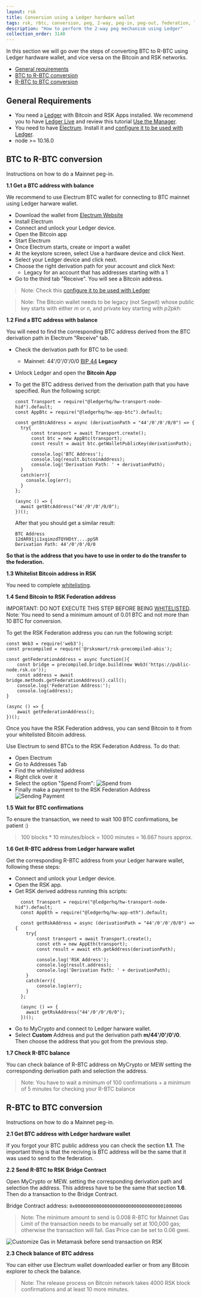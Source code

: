 ```yaml
---
layout: rsk
title: Conversion using a Ledger hardware wallet
tags: rsk, rbtc, conversion, peg, 2-way, peg-in, peg-out, federation, ledger
description: "How to perform the 2-way peg mechanism using Ledger"
collection_order: 3140
---
```


In this section we will go over the steps of converting BTC to R-BTC using Ledger hardware wallet, and vice versa on the Bitcoin and RSK networks.

- [General requirements](#general-requirements)
- [BTC to R-BTC conversion](#btc-to-r-btc-conversion)
- [R-BTC to BTC conversion](#r-btc-to-btc-conversion)

## General Requirements

* You need a [Ledger](https://www.ledger.com/) with Bitcoin and RSK Apps installed. We recommend you to have [Ledger Live](https://www.ledger.com/pages/ledger-live) and review this tutorial [Use the Manager](https://support.ledgerwallet.com/hc/en-us/articles/360006523674-Use-the-Manager).
* You need to have [Electrum](https://electrum.org/). Install it and [configure it to be used with Ledger](https://support.ledgerwallet.com/hc/en-us/articles/115005161925-Set-up-and-use-Electrum).
* node >= 10.16.0

## BTC to R-BTC conversion

Instructions on how to do a Mainnet peg-in.

**1.1 Get a BTC address with balance**

We recommend to use Electrum BTC wallet for connecting to BTC mainnet using Ledger harware wallet.

* Download the wallet from [Electrum Website](https://bitzuma.com/posts/a-beginners-guide-to-the-electrum-bitcoin-wallet/)
* Install Electrum
* Connect and unlock your Ledger device.
* Open the Bitcoin app
* Start Electrum
* Once Electrum starts, create or import a wallet
* At the keystore screen, select Use a hardware device and click Next.
* Select your Ledger device and click next.
* Choose the right derivation path for your account and click Next:
  * Legacy for an account that has addresses starting with a 1
* Go to the third tab "Receive". You will see a Bitcoin address.

> Note: Check this [configure it to be used with Ledger](https://support.ledgerwallet.com/hc/en-us/articles/)

> Note: The Bitcoin wallet needs to be legacy (not Segwit) whose public key starts with either *m* or *n*, and private key starting with *p2pkh:*

**1.2 Find a BTC address with balance**

You will need to find the corresponding BTC address derived from the BTC derivation path in Electrum "Receive" tab.

* Check the derivation path for BTC to be used:
  - Mainnet: 44'/0'/0'/0/0 [BIP 44](https://github.com/bitcoin/bips/blob/master/bip-0044.mediawiki) **Legacy**

* Unlock Ledger and open the **Bitcoin App**
* To get the BTC address derived from the derivation path that you have specified. Run the following script:

  ```
  const Transport = require("@ledgerhq/hw-transport-node-hid").default;
  const AppBtc = require("@ledgerhq/hw-app-btc").default;

  const getBtcAddress = async (derivationPath = "44'/0'/0'/0/0") => {
    try{
        const transport = await Transport.create();
        const btc = new AppBtc(transport);
        const result = await btc.getWalletPublicKey(derivationPath);

        console.log('BTC Address');
        console.log(result.bitcoinAddress);
        console.log('Derivation Path: ' + derivationPath);
    }
    catch(err){
      console.log(err);
    }
  };

  (async () => {
    await getBtcAddress("44'/0'/0'/0/0");
  })();
  ```

  After that you should get a similar result:

  ```
  BTC Address
  12dAR91ji1xqimzdTQYHDtY....ppSR
  Derivation Path: 44'/0'/0'/0/0
  ```

**So that is the address that you have to use in order to do the transfer to the federation.**

**1.3 Whitelist Bitcoin address in RSK**

You need to complete [whitelisting](/rsk/rbtc/conversion/whitelist).

**1.4 Send Bitcoin to RSK Federation address**

<div class="fade alert alert-warning show">IMPORTANT: DO NOT EXECUTE THIS STEP BEFORE BEING <a href="/rsk/rbtc/conversion/whitelist">WHITELISTED</a>.</div>

<div class="fade alert alert-warning show">Note: You need to send a minimum amount of 0.01 BTC and not more than 10 BTC for conversion.</div>

To get the RSK Federation address you can run the following script:

```
const Web3 = require('web3');
const precompiled = require('@rsksmart/rsk-precompiled-abis');

const getFederationAddress = async function(){
    const bridge = precompiled.bridge.build(new Web3('https://public-node.rsk.co'));
    const address = await bridge.methods.getFederationAddress().call();
    console.log('Federation Address:');
    console.log(address);
}

(async () => {
    await getFederationAddress();
})();
```

Once you have the RSK Federation address, you can send Bitcoin to it from your whitelisted Bitcoin address.

Use Electrum to send BTCs to the RSK Federation Address. To do that:
  * Open Electrum
  * Go to Addresses Tab
  * Find the whitelisted address
  * Right click over it
  * Select the option "Spend From":
![Spend from](/assets/img/rsk/peg-ledger/electrumSpendFromOption.png)
  * Finally make a payment to the RSK Federation Address
![Sending Payment](/assets/img/rsk/peg-ledger/electrumSpendFrom.png)

**1.5 Wait for BTC confirmations**

To ensure the transaction, we need to wait 100 BTC confirmations, be patient :)

> 100 blocks * 10 minutes/block = 1000 minutes = 16.667 hours approx.

**1.6 Get R-BTC address from Ledger harware wallet**

Get the corresponding R-BTC address from your Ledger harware wallet, following these steps:
* Connect and unlock your Ledger device.
* Open the RSK app.
* Get RSK derived address running this scripts:
  ```
    const Transport = require("@ledgerhq/hw-transport-node-hid").default;
    const AppEth = require("@ledgerhq/hw-app-eth").default;

    const getRskAddress = async (derivationPath = "44'/0'/0'/0/0") => {
      try{
          const transport = await Transport.create();
          const eth = new AppEth(transport);
          const result = await eth.getAddress(derivationPath);

          console.log('RSK Address');
          console.log(result.address);
          console.log('Derivation Path: ' + derivationPath);
      }
      catch(err){
          console.log(err);
      }
    };

    (async () => {
      await getRskAddress("44'/0'/0'/0/0");
    })();

  ```
* Go to MyCrypto and connect to Ledger harware wallet.
* Select **Custom** Address and put the derivation path **m/44'/0'/0'/0**. Then choose the address that you got from the previous step.

**1.7 Check R-BTC balance**

You can check balance of R-BTC address on MyCrypto or MEW setting the corresponding derivation path and selection the address.

> Note: You have to wait a minimum of 100 confirmations + a minimum of 5 minutes for checking your R-BTC balance

## R-BTC to BTC conversion

Instructions on how to do a Mainnet peg-in.

**2.1 Get BTC address with Ledger hardware wallet**

If you forgot your BTC public address you can check the section **1.1**. The important thing is that the reciving is BTC address will be the same that it was used to send to the federation.

**2.2 Send R-BTC to RSK Bridge Contract**

Open MyCrypto or MEW. setting the corresponding derivation path and selection the address. This address have to be the same that section **1.6**. Then do a transaction to the Bridge Contract.

Bridge Contract address: `0x0000000000000000000000000000000001000006`

> Note: The minimum amount to send is 0.008 R-BTC for Mainnet
Gas Limit of the transaction needs to be manually set at 100,000 gas; otherwise the transaction will fail. Gas Price can be set to 0.06 gwei.

![Customize Gas in Metamask before send transaction on RSK](/dist/images/metamask-gas-limit.png)

**2.3 Check balance of BTC address**

You can either use Electrum wallet downloaded earlier or from any Bitcoin explorer to check the balance.

> Note: The release process on Bitcoin network takes 4000 RSK block confirmations and at least 10 more minutes.
